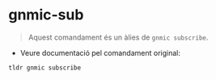 # gnmic-sub

> Aquest comandament és un àlies de `gnmic subscribe`.

- Veure documentació pel comandament original:

`tldr gnmic subscribe`
